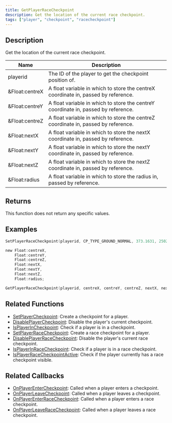 ```yaml
---
title: GetPlayerRaceCheckpoint
description: Get the location of the current race checkpoint.
tags: ["player", "checkpoint", "racecheckpoint"]
---
```


<VersionWarn version='omp v1.1.0.2612' />

## Description

Get the location of the current race checkpoint.

| Name           | Description                                                                        |
| -------------- | ---------------------------------------------------------------------------------- |
| playerid       | The ID of the player to get the checkpoint position of.                            |
| &Float:centreX | A float variable in which to store the centreX coordinate in, passed by reference. |
| &Float:centreY | A float variable in which to store the centreY coordinate in, passed by reference. |
| &Float:centreZ | A float variable in which to store the centreZ coordinate in, passed by reference. |
| &Float:nextX   | A float variable in which to store the nextX coordinate in, passed by reference.   |
| &Float:nextY   | A float variable in which to store the nextY coordinate in, passed by reference.   |
| &Float:nextZ   | A float variable in which to store the nextZ coordinate in, passed by reference.   |
| &Float:radius  | A float variable in which to store the radius in, passed by reference.             |

## Returns

This function does not return any specific values.

## Examples

```c
SetPlayerRaceCheckpoint(playerid, CP_TYPE_GROUND_NORMAL, 373.1631, 2502.4644, 16.4774, 269.8644, 2503.4963, 16.4774, 2.0);

new Float:centreX,
    Float:centreY,
    Float:centreZ,
    Float:nextX,
    Float:nextY,
    Float:nextZ,
    Float:radius;

GetPlayerRaceCheckpoint(playerid, centreX, centreY, centreZ, nextX, nextY, nextZ, radius);
```

## Related Functions

- [SetPlayerCheckpoint](SetPlayerCheckpoint): Create a checkpoint for a player.
- [DisablePlayerCheckpoint](DisablePlayerCheckpoint): Disable the player's current checkpoint.
- [IsPlayerInCheckpoint](IsPlayerInCheckpoint): Check if a player is in a checkpoint.
- [SetPlayerRaceCheckpoint](SetPlayerRaceCheckpoint): Create a race checkpoint for a player.
- [DisablePlayerRaceCheckpoint](DisablePlayerRaceCheckpoint): Disable the player's current race checkpoint.
- [IsPlayerInRaceCheckpoint](IsPlayerInRaceCheckpoint): Check if a player is in a race checkpoint.
- [IsPlayerRaceCheckpointActive](IsPlayerRaceCheckpointActive): Check if the player currently has a race checkpoint visible.

## Related Callbacks

- [OnPlayerEnterCheckpoint](../callbacks/OnPlayerEnterCheckpoint): Called when a player enters a checkpoint.
- [OnPlayerLeaveCheckpoint](../callbacks/OnPlayerLeaveCheckpoint): Called when a player leaves a checkpoint.
- [OnPlayerEnterRaceCheckpoint](../callbacks/OnPlayerEnterRaceCheckpoint): Called when a player enters a race checkpoint.
- [OnPlayerLeaveRaceCheckpoint](../callbacks/OnPlayerLeaveRaceCheckpoint): Called when a player leaves a race checkpoint.
